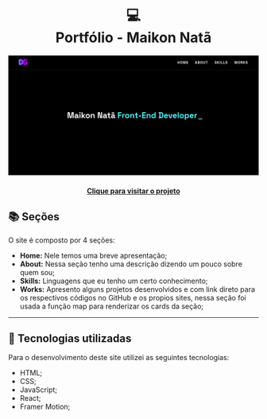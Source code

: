 <h1 align="center">
  💻<br>Portfólio - Maikon Natã
</h1>

![Resultado final do projeto](src/assets/images/project-preview.png)

<h4 align="center"><a href="https://www.dgmaikon.github.io/">Clique para visitar o projeto</a></h4>

## 📚 Seções

O site é composto por 4 seções:

- **Home:** Nele temos uma breve apresentação;
- **About:** Nessa seção tenho uma descrição dizendo um pouco sobre quem sou;
- **Skills:** Linguagens que eu tenho um certo conhecimento;
- **Works:** Apresento alguns projetos desenvolvidos e com link direto para os respectivos códigos no GitHub e os propios sites, nessa seção foi usada a função map para renderizar os cards da seção;

---

## 💼 Tecnologias utilizadas

Para o desenvolvimento deste site utilizei as seguintes tecnologias:

- HTML;
- CSS;
- JavaScript;
- React;
- Framer Motion;
